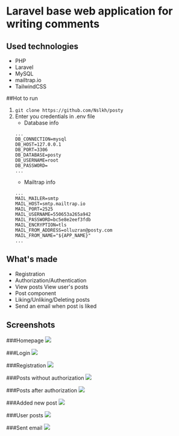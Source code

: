 

# Laravel base web application for writing comments
## Used technologies
- PHP
- Laravel
- MySQL
- mailtrap.io
- TailwindCSS


##Hot to run
1. ```git clone https://github.com/Nslkh/posty```
2. Enter you credentials in .env file
    - Database info
    ```
   ...
    DB_CONNECTION=mysql
    DB_HOST=127.0.0.1
    DB_PORT=3306
    DB_DATABASE=posty
    DB_USERNAME=root
    DB_PASSWORD=
   ...
    ```
    - Mailtrap info
    ```
   ...
    MAIL_MAILER=smtp
    MAIL_HOST=smtp.mailtrap.io
    MAIL_PORT=2525
    MAIL_USERNAME=550653a265a942
    MAIL_PASSWORD=bc5e8e2eef3fdb
    MAIL_ENCRYPTION=tls
    MAIL_FROM_ADDRESS=olluzran@posty.com
    MAIL_FROM_NAME="${APP_NAME}"
   ...
    ```

## What's made
- Registration
- Authorization/Authentication
- View posts
  View user's posts
- Post component
- Liking/Unliking/Deleting posts
- Send an email when post is liked

## Screenshots

###Homepage
![](https://hosty.xxx/i/4e205d8613f77169943cfe9e24f3df25f86fed58.jpg)

###Login
![](https://hosty.xxx/i/d32824880531a1a8ff536813bb54c4fd55936381.jpg)

###Registration
![](https://hosty.xxx/i/7a9f73111b23789277c7bc5845bf8a5f79bf2cbd.jpg)

###Posts without authorization
![](https://hosty.xxx/i/25fea40b129c1340d01bb71ac202a59c175971ac.jpg)

###Posts after authorization
![](https://hosty.xxx/i/c7ef552df2dfe0e1f1debf3207f1de83e5aab6b6.jpg)

###Added new post
![](https://hosty.xxx/i/034b138926f54ce10fb9947dea269072a08b4de7.jpg)

###User posts
![](https://hosty.xxx/i/1b56f87d12e5ecf1c88768bcd409ea66db92fc2b.jpg)

###Sent email
![](https://hosty.xxx/i/6ac9174b3e27949bfd44c2dc73c4a23e55d0ea74.jpg)



